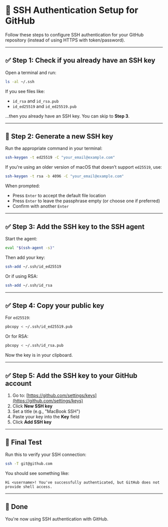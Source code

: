 # 🔐 SSH Authentication Setup for GitHub

Follow these steps to configure SSH authentication for your GitHub repository (instead of using HTTPS with token/password).

---

## ✅ Step 1: Check if you already have an SSH key

Open a terminal and run:

```bash
ls -al ~/.ssh
```

If you see files like:

- `id_rsa` and `id_rsa.pub`  
- `id_ed25519` and `id_ed25519.pub`  

...then you already have an SSH key. You can skip to **Step 3**.

---

## 🔨 Step 2: Generate a new SSH key

Run the appropriate command in your terminal:

```bash
ssh-keygen -t ed25519 -C "your_email@example.com"
```

If you're using an older version of macOS that doesn’t support `ed25519`, use:

```bash
ssh-keygen -t rsa -b 4096 -C "your_email@example.com"
```

When prompted:

- Press `Enter` to accept the default file location  
- Press `Enter` to leave the passphrase empty (or choose one if preferred)  
- Confirm with another `Enter`

---

## ✅ Step 3: Add the SSH key to the SSH agent

Start the agent:

```bash
eval "$(ssh-agent -s)"
```

Then add your key:

```bash
ssh-add ~/.ssh/id_ed25519
```

Or if using RSA:

```bash
ssh-add ~/.ssh/id_rsa
```

---

## ✅ Step 4: Copy your public key

For `ed25519`:

```bash
pbcopy < ~/.ssh/id_ed25519.pub
```

Or for RSA:

```bash
pbcopy < ~/.ssh/id_rsa.pub
```

Now the key is in your clipboard.

---

## ✅ Step 5: Add the SSH key to your GitHub account

1. Go to: [https://github.com/settings/keys](https://github.com/settings/keys)  
2. Click **New SSH key**  
3. Set a title (e.g., "MacBook SSH")  
4. Paste your key into the **Key** field  
5. Click **Add SSH key**

---

## 🧪 Final Test

Run this to verify your SSH connection:

```bash
ssh -T git@github.com
```

You should see something like:

```
Hi <username>! You've successfully authenticated, but GitHub does not provide shell access.
```

---

## 🎉 Done

You're now using SSH authentication with GitHub.
